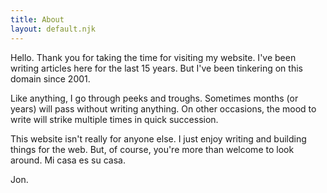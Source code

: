```yaml
---
title: About
layout: default.njk
---
```

Hello. Thank you for taking the time for visiting my website. I've been writing articles here for the last 15 years. But I've been tinkering on this domain since 2001. 

Like anything, I go through peeks and troughs. Sometimes months (or years) will pass without writing anything. On other occasions, the mood to write will strike multiple times in quick succession.

This website isn't really for anyone else. I just enjoy writing and building things for the web. But, of course, you're more than welcome to look around. Mi casa es su casa.

Jon.